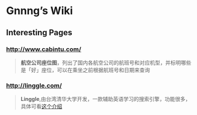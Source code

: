 Gnnng’s Wiki
======

## Interesting Pages

### http://www.cabintu.com/
> **航空公司座位图**，列出了国内各航空公司的航班号和对应机型，并标明哪些是「好」座位，可以在乘坐之前根据航班号和日期来查询

### http://linggle.com/
> **Linggle**,由台湾清华大学开发，一款辅助英语学习的搜索引擎，功能很多，具体可看[这个介绍](http://www.playpcesor.com/2015/10/linggle-english-write.html)
